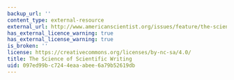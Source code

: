 ```yaml
---
backup_url: ''
content_type: external-resource
external_url: http://www.americanscientist.org/issues/feature/the-science-of-scientific-writing/1
has_external_licence_warning: true
has_external_license_warning: true
is_broken: ''
license: https://creativecommons.org/licenses/by-nc-sa/4.0/
title: The Science of Scientific Writing
uid: 097ed99b-c724-4eaa-abee-6a79b52619db
---
```

